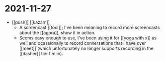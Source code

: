 # 2021-11-27

- [[push]] [[kazam]] 
  - A screencast [[tool]]; I've been meaning to record more screencasts about the [[agora]], show it in action.
  - Seems easy enough to use, I've been using it for [[yoga with x]] as well and ocassionally to record conversations that I have over [[meet]] (which unfortunately no longer supports recording in the [[dasher]] tier I'm in).
